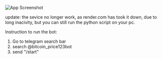 ![App Screenshot](images/screenshot.png)

update: the sevice no longer work, as render.com has took it down, due to long inacivity, but you can still run the python script on your pc.

Instruction to run the bot:

1. Go to telegram search bar
2. search @bitcoin_price123bot
3. send "/start" 
